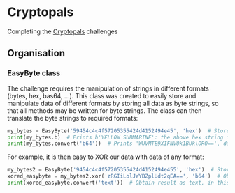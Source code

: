 # Cryptopals
Completing the [Cryptopals](https://cryptopals.com/) challenges

## Organisation
### EasyByte class
The challenge requires the manipulation of strings in different formats (bytes, hex, bas64, ...). This class was created to easily store and manipulate data of different formats by storing all data as byte strings, so that all methods may be written for byte strings. The class can then translate the byte strings to required formats:
```python
my_bytes = EasyByte('59454c4c4f57205355424d4152494e45', 'hex')  # Store hex string
print(my_bytes.b)  # Prints b'YELLOW SUBMARINE': the above hex string is stored in byte format as self.b
print(my_bytes.convert('b64'))  # Prints 'WUVMTE9XIFNVQk1BUklORQ==', data in base 64
```
For example, it is then easy to XOR our data with data of any format:
```python
my_bytes2 = EasyByte('9454c4c4f57205355424d4152494e455', 'hex')  # Store hex string
xored_easybyte = my_bytes2.xor('zRGIiLolJWYBZplUdt2qEA==', 'b64')  # Obtain my_bytes2 XORed with a string in base64
print(xored_easybyte.convert('text'))  # Obtain result as text, in this case prints 'YELLOW SUBMARINE'
```
